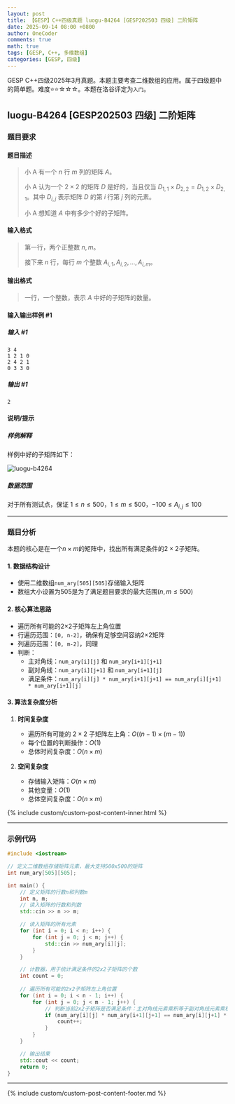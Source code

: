 ```yaml
---
layout: post
title: 【GESP】C++四级真题 luogu-B4264 [GESP202503 四级] 二阶矩阵
date: 2025-09-14 08:00 +0800
author: OneCoder
comments: true
math: true
tags: [GESP, C++, 多维数组]
categories: [GESP, 四级]
---
```

GESP C++四级2025年3月真题。本题主要考查二维数组的应用。属于四级题中的简单题。难度⭐⭐☆☆☆。本题在洛谷评定为`入门`。

<!--more-->

## luogu-B4264 [GESP202503 四级] 二阶矩阵

### 题目要求

#### 题目描述

>小 A 有一个 $n$ 行 $m$ 列的矩阵 $A$。
>
>小 A 认为一个 $2 \times 2$ 的矩阵 $D$ 是好的，当且仅当 $D_{1,1} \times D_{2,2} = D_{1,2} \times D_{2,1}$。其中 $D_{i,j}$ 表示矩阵 $D$ 的第 $i$ 行第 $j$ 列的元素。
>
>小 A 想知道 $A$ 中有多少个好的子矩阵。

#### 输入格式

>第一行，两个正整数 $n, m$。
>
>接下来 $n$ 行，每行 $m$ 个整数 $A_{i,1}, A_{i,2}, \ldots, A_{i,m}$。

#### 输出格式

>一行，一个整数，表示 $A$ 中好的子矩阵的数量。

#### 输入输出样例 #1

##### 输入 #1

```plaintext
3 4
1 2 1 0
2 4 2 1
0 3 3 0
```

##### 输出 #1

```plaintext
2
```

#### 说明/提示

##### 样例解释

样例中好的子矩阵如下：

![luogu-b4264](https://cdn.luogu.com.cn/upload/image_hosting/lcdtefnp.png)

##### 数据范围

对于所有测试点，保证 $1\leq n\leq 500$，$1\leq m\leq 500$，$-100\leq A_{i,j}\leq 100$

---

### 题目分析

本题的核心是在一个$n \times m$的矩阵中，找出所有满足条件的$2 \times 2$子矩阵。

#### 1. 数据结构设计

- 使用二维数组`num_ary[505][505]`存储输入矩阵
- 数组大小设置为505是为了满足题目要求的最大范围($n,m \leq 500$)

#### 2. 核心算法思路

- 遍历所有可能的2×2子矩阵左上角位置
- 行遍历范围：`[0, n-2]`，确保有足够空间容纳2×2矩阵
- 列遍历范围：`[0, m-2]`，同理
- 判断：
  - 主对角线：`num_ary[i][j]` 和 `num_ary[i+1][j+1]`
  - 副对角线：`num_ary[i][j+1]` 和 `num_ary[i+1][j]`
  - 满足条件：`num_ary[i][j] * num_ary[i+1][j+1] == num_ary[i][j+1] * num_ary[i+1][j]`

#### 3. 算法复杂度分析

1. **时间复杂度**
   - 遍历所有可能的 $2 \times 2$ 子矩阵左上角：$O((n-1) \times (m-1))$
   - 每个位置的判断操作：$O(1)$
   - 总体时间复杂度：$O(n \times m)$

2. **空间复杂度**
   - 存储输入矩阵：$O(n \times m)$
   - 其他变量：$O(1)$
   - 总体空间复杂度：$O(n \times m)$

{% include custom/custom-post-content-inner.html %}

---

### 示例代码

```cpp
#include <iostream>

// 定义二维数组存储矩阵元素，最大支持500x500的矩阵
int num_ary[505][505];

int main() {
    // 定义矩阵的行数n和列数m
    int n, m;
    // 读入矩阵的行数和列数
    std::cin >> n >> m;

    // 读入矩阵的所有元素
    for (int i = 0; i < n; i++) {
        for (int j = 0; j < m; j++) {
            std::cin >> num_ary[i][j];
        }
    }

    // 计数器，用于统计满足条件的2x2子矩阵的个数
    int count = 0;
    
    // 遍历所有可能的2x2子矩阵左上角位置
    for (int i = 0; i < n - 1; i++) {
        for (int j = 0; j < m - 1; j++) {
            // 判断当前2x2子矩阵是否满足条件：主对角线元素乘积等于副对角线元素乘积
            if (num_ary[i][j] * num_ary[i+1][j+1] == num_ary[i][j+1] * num_ary[i+1][j]) {
                count++;
            }
        }
    }

    // 输出结果
    std::cout << count;
    return 0;
}
```

---

{% include custom/custom-post-content-footer.md %}
